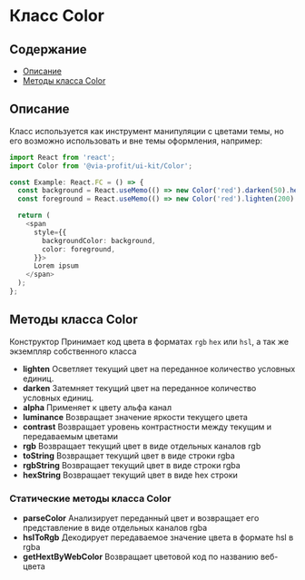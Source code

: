 # Класс Color

## Содержание

- [Описание](#описание)
- [Методы класса Color](#методы-класса-color)

## Описание

Класс используется как инструмент манипуляции с цветами темы, но его возможно использовать и вне темы оформления, например:

```ts
import React from 'react';
import Color from '@via-profit/ui-kit/Color';

const Example: React.FC = () => {
  const background = React.useMemo(() => new Color('red').darken(50).hexString(), []);
  const foreground = React.useMemo(() => new Color('red').lighten(200).hexString(), []);

  return (
    <span
      style={{
        backgroundColor: background,
        color: foreground,
      }}>
      Lorem ipsum
    </span>
  );
};
```

<ExampleColorBasic>

## Методы класса Color

Конструктор Принимает код цвета в форматах `rgb` `hex` или `hsl`, а так же экземпляр собственного класса

- **lighten** Осветляет текущий цвет на переданное количество условных единиц.
- **darken** Затемняет текущий цвет на переданное количество условных единиц.
- **alpha** Применяет к цвету альфа канал
- **luminance** Возвращает значение яркости текущего цвета
- **contrast** Возвращает уровень контрастности между текущим и передаваемым цветами
- **rgb** Возвращает текущий цвет в виде отдельных каналов rgb
- **toString** Возвращает текущий цвет в виде строки rgba
- **rgbString** Возвращает текущий цвет в виде строки rgba
- **hexString** Возвращает текущий цвет в виде hex строки

### Статические методы класса Color

- **parseColor** Анализирует переданный цвет и возвращает его представление в виде отдельных каналов rgba
- **hslToRgb** Декодирует передаваемое значение цвета в формате hsl в rgba
- **getHextByWebColor** Возвращает цветовой код по названию веб-цвета
